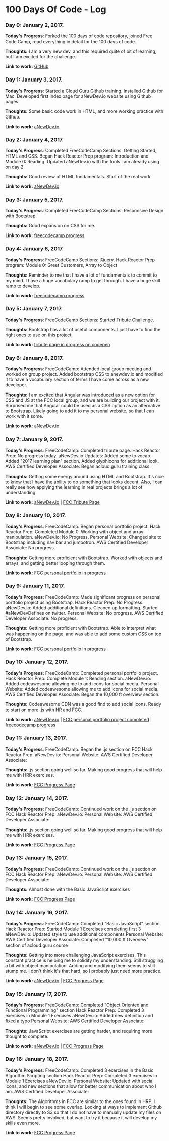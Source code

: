 # 100 Days Of Code - Log

### Day 0: January 2, 2017.

**Today's Progress**: Forked the 100 days of code repository, joined Free Code Camp, read everything in detail for the 100 days of code.

**Thoughts:** I am a very new dev, and this required quite of bit of learning, but I am excited for the challenge.  

**Link to work:** [GitHub](https://github.com/aNewDev)

### Day 1: January 3, 2017.

**Today's Progress**: Started a Cloud Guru Github training. Installed Github for Mac. Developed first index page for aNewDev.io website using Github pages.  

**Thoughts:** Some basic code work in HTML, and more working practice with Github.  

**Link to work:** [aNewDev.io](https://anewdev.io)

### Day 2: January 4, 2017.

**Today's Progress**: Completed FreeCodeCamp Sections: Getting Started, HTML and CSS.  Began Hack Reactor Prep program: Introduction and Module 0: Reading.  Updated aNewDev.io with the tools I am already using on day 2.

**Thoughts:** Good review of HTML fundamentals.  Start of the real work.  

**Link to work:** [aNewDev.io](https://anewdev.io)

### Day 3: January 5, 2017.

**Today's Progress**: Completed FreeCodeCamp Sections: Responsive Design with Bootstrap.  

**Thoughts:** Good expansion on CSS for me.    

**Link to work:** [freecodecamp progress](https://www.freecodecamp.com/anewdev)

### Day 4: January 6, 2017.

**Today's Progress**: FreeCodeCamp Sections: jQuery.  Hack Reactor Prep program: Module 0: Greet Customers, Array to Object

**Thoughts:** Reminder to me that I have a lot of fundamentals to commit to my mind.  I have a huge vocabulary ramp to get through.  I have a huge skill ramp to develop.    

**Link to work:** [freecodecamp progress](https://www.freecodecamp.com/anewdev)

### Day 5: January 7, 2017.

**Today's Progress**: FreeCodeCamp Sections: Started Tribute Challenge.  

**Thoughts:** Bootstrap has a lot of useful components.  I just have to find the right ones to use on this project.    

**Link to work:** [tribute page in progress on codepen](https://codepen.io/anewdev/pen/apOXKa)

### Day 6: January 8, 2017.

**Today's Progress**: FreeCodeCamp: Attended local group meeting and worked on group project.  Added bootstrap CSS to anewdev.io and modified it to have a vocabulary section of terms I have come across as a new developer.

**Thoughts:** I am excited that Angular was introduced as a new option for CSS and JS at the FCC local group, and we are building our project with it. Surprised me that Angular could be used as a CSS option as an alternative to Bootstrap.  Likely going to add it to my personal website, so that I can work with it some.

**Link to work:** [aNewDev.io](https://anewdev.io)

### Day 7: January 9, 2017.

**Today's Progress**:
FreeCodeCamp: Completed tribute page.
Hack Reactor Prep: No progress today.
aNewDev.io Updates: Added some to vocab.  Added "2017 learning plan" section.  Added glyphicons for additional look.
AWS Certified Developer Associate: Began acloud.guru training class.  

**Thoughts:** Getting some energy around using HTML and Bootstrap.  It's nice to know that I have the ability to do something that looks decent.  Also, I can really see how applying the learning in real projects brings a lot of understanding.

**Link to work:** [aNewDev.io](https://anewdev.io) | [FCC Tribute Page](https://codepen.io/anewdev/pen/apOXKa)

### Day 8: January 10, 2017.

**Today's Progress**:
FreeCodeCamp: Began personal portfolio project.
Hack Reactor Prep: Completed Module 0.  Working with object and array manipulation.
aNewDev.io: No Progress.
Personal Website: Changed site to Bootstrap including nav bar and jumbotron.
AWS Certified Developer Associate: No progress.  

**Thoughts:** Getting more proficient with Bootstrap.  Worked with objects and arrays, and getting better looping through them.

**Link to work:** [FCC personal portfolio in progress](https://codepen.io/anewdev/pen/YNwGLx)

### Day 9: January 11, 2017.

**Today's Progress**:
FreeCodeCamp: Made significant progress on personal portfolio project using Bootstrap.
Hack Reactor Prep: No Progress.
aNewDev.io: Added additional definitions. Cleaned up formatting.  Started #aNewDevDefines on twitter.
Personal Website: No progress.
AWS Certified Developer Associate: No progress.  

**Thoughts:** Getting more proficient with Bootstrap. Able to interpret what was happening on the page, and was able to add some custom CSS on top of Bootstrap.

**Link to work:** [FCC personal portfolio in progress](https://codepen.io/anewdev/pen/YNwGLx)

### Day 10: January 12, 2017.

**Today's Progress**:
FreeCodeCamp: Completed personal portfolio project.
Hack Reactor Prep: Complete Module 1: Reading section.
aNewDev.io: Added codeawesome allowing me to add icons for social media.
Personal Website: Added codeawesome allowing me to add icons for social media.
AWS Certified Developer Associate: Began the 10,000 ft overview section.  

**Thoughts:** Codeawesome CDN was a good find to add social icons.  Ready to start on more .js with HR and FCC.

**Link to work:** [aNewDev.io](https://anewdev.io) | [FCC personal portfolio project completed](https://codepen.io/anewdev/pen/YNwGLx) | [freecodecamp progress](https://www.freecodecamp.com/anewdev)

### Day 11: January 13, 2017.

**Today's Progress**:
FreeCodeCamp: Began the .js section on FCC
Hack Reactor Prep:
aNewDev.io:
Personal Website:
AWS Certified Developer Associate:

**Thoughts:** .js section going well so far.  Making good progress that will help me with HRR exercises.

**Link to work:** [FCC Progress Page](https://www.freecodecamp.com/anewdev)

### Day 12: January 14, 2017.

**Today's Progress**:
FreeCodeCamp: Continued work on the .js section on FCC
Hack Reactor Prep:
aNewDev.io:
Personal Website:
AWS Certified Developer Associate:

**Thoughts:** .js section going well so far.  Making good progress that will help me with HRR exercises.

**Link to work:** [FCC Progress Page](https://www.freecodecamp.com/anewdev)

### Day 13: January 15, 2017.

**Today's Progress**:
FreeCodeCamp: Continued work on the .js section on FCC
Hack Reactor Prep:
aNewDev.io:
Personal Website:
AWS Certified Developer Associate:

**Thoughts:** Almost done with the Basic JavaScript exercises

**Link to work:** [FCC Progress Page](https://www.freecodecamp.com/anewdev)

### Day 14: January 16, 2017.

**Today's Progress**:
FreeCodeCamp: Completed "Basic JavaScript" section
Hack Reactor Prep: Started Module 1 Exercises completing first 3
aNewDev.io: Updated style to use additional components
Personal Website:
AWS Certified Developer Associate: Completed "10,000 ft Overview" section of acloud.guru course

**Thoughts:** Getting into more challenging JavaScript exercises.  This constant practice is helping me to solidify my understanding.  Still struggling a bit with object manipulation.  Adding and modifying them seems to still stump me.  I don't think it's that hard, so I probably just need more practice.

**Link to work:** [aNewDev.io](https://anewdev.io) | [FCC Progress Page](https://www.freecodecamp.com/anewdev)

### Day 15: January 17, 2017.

**Today's Progress**:
FreeCodeCamp: Completed "Object Oriented and Functional Programming" section
Hack Reactor Prep: Completed 3 exercises in Module 1 Exercises
aNewDev.io: Added new definition and fixed a typo
Personal Website:
AWS Certified Developer Associate:

**Thoughts:** JavaScript exercises are getting harder, and requiring more thought to complete.

**Link to work:** [aNewDev.io](https://anewdev.io) | [FCC Progress Page](https://www.freecodecamp.com/anewdev)

### Day 16: January 18, 2017.

**Today's Progress**:
FreeCodeCamp: Completed 3 exercises in the Basic Algorithm Scripting section
Hack Reactor Prep: Completed 3 exercises in Module 1 Exercises
aNewDev.io:
Personal Website: Updated with social icons, and new sections that allow for better communication about who I am.
AWS Certified Developer Associate:

**Thoughts:** The Algorithms in FCC are similar to the ones found in HRP.  I think I will begin to see some overlap.  Looking at ways to implement Github directory directly to S3 so that I do not have to manually update my files on AWS.  Seems pretty involved, but want to try it because it will develop my skills even more.

**Link to work:** [FCC Progress Page](https://www.freecodecamp.com/anewdev)
